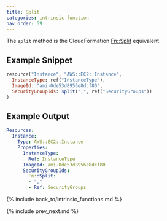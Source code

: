 ```yaml
---
title: Split
categories: intrinsic-function
nav_order: 59
---
```


The `split` method is the CloudFormation [Fn::Split](https://docs.aws.amazon.com/AWSCloudFormation/latest/UserGuide/intrinsic-function-reference-split.html) equivalent.

## Example Snippet

```ruby
resource("Instance", "AWS::EC2::Instance",
  InstanceType: ref("InstanceType"),
  ImageId: "ami-0de53d8956e8dcf80",
  SecurityGroupIds: split(",", ref("SecurityGroups"))
)
```

## Example Output

```yaml
Resources:
  Instance:
    Type: AWS::EC2::Instance
    Properties:
      InstanceType:
        Ref: InstanceType
      ImageId: ami-0de53d8956e8dcf80
      SecurityGroupIds:
        Fn::Split:
        - ","
        - Ref: SecurityGroups
```

{% include back_to/intrinsic_functions.md %}

{% include prev_next.md %}

